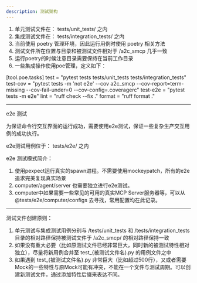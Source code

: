 ```yaml
---
description: 测试架构
---
```


1. 单元测试文件在： tests/unit_tests/ 之内
2. 集成测试文件在： tests/integration_tests/ 之内
3. 当前使用 poetry 管理环境，因此运行用例时使用 poetry 相关方法
4. 测试文件所在位置与目录和被测试文件相对于 /a2c_smcp 几乎一致
5. 运行poetry的时候注意目录需要保持在当前工作目录
6. 一些集成操作使用poe管理，定义如下：

[tool.poe.tasks]
test = "pytest tests tests/unit_tests tests/integration_tests"
test-cov = "pytest tests -m 'not e2e' --cov a2c_smcp --cov-report=term-missing --cov-fail-under=0 --cov-config=.coveragerc"
test-e2e = "pytest tests -m e2e"
lint = "ruff check --fix ."
format = "ruff format ."

---

e2e 测试

为保证命令行交互界面的运行成功，需要使用e2e测试，保证一些复杂生产交互用例的成功执行。

e2e测试用例位于： tests/e2e/ 之内

e2e 测试模式简介：

1. 使用pexpect运行真实的spawn进程。不需要使用mockeypatch，所有的e2e追求完美复现真实场景
2. computer/agent/server 也需要独立进行e2e测试。
3. computer中如果需要一些常见的可用的真实MCP Server服务器等，可以从 @tests/e2e/computer/configs 去寻找，常用配置均在此记录。

---

测试文件创建原则：

1. 单元测试与集成测试用例分别与 /tests/unit_tests 和 /tests/integration_tests 目录的相对路径保持被测试文件于 /a2c_smcp/ 的相对路径保持一致
2. 如果没有重大必要（比如原测试文件已经非常巨大，同时新的被测试特性相对独立），尽量将新用例合并至 test_{被测试文件名).py 的用例文件之中
3. 如果遇到 test_{被测试文件名}.py 非常巨大（比如超过500行），又或者需要Mock的一些特性与原Mock可能有冲突，不能在一个文件与测试周期。可以创建新测试文件，通过添加特性后缀来表达不同。